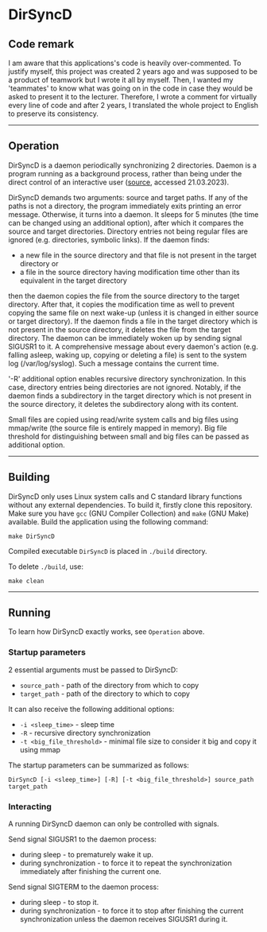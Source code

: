 # DirSyncD

## Code remark
I am aware that this applications's code is heavily over-commented. To justify myself, this project was created 2 years ago and was supposed to be a product of teamwork but I wrote it all by myself. Then, I wanted my 'teammates' to know what was going on in the code in case they would be asked to present it to the lecturer. Therefore, I wrote a comment for virtually every line of code and after 2 years, I translated the whole project to English to preserve its consistency.

---
## Operation
DirSyncD is a daemon periodically synchronizing 2 directories. Daemon is a program running as a background process, rather than being under the direct control of an interactive user ([source](https://en.wikipedia.org/wiki/Daemon_(computing)), accessed 21.03.2023).

DirSyncD demands two arguments: source and target paths. If any of the paths is not a directory, the program immediately exits printing an error message. Otherwise, it turns into a daemon. It sleeps for 5 minutes (the time can be changed using an additional option), after which it compares the source and target directories. Directory entries not being regular files are ignored (e.g. directories, symbolic links). If the daemon finds:
- a new file in the source directory and that file is not present in the target directory or
- a file in the source directory having modification time other than its equivalent in the target directory

then the daemon copies the file from the source directory to the target directory. After that, it copies the modification time as well to prevent copying the same file on next wake-up (unless it is changed in either source or target directory). If the daemon finds a file in the target directory which is not present in the source directory, it deletes the file from the target directory. The daemon can be immediately woken up by sending signal SIGUSR1 to it. A comprehensive message about every daemon's action (e.g. falling asleep, waking up, copying or deleting a file) is sent to the system log (/var/log/syslog). Such a message contains the current time.

'-R' additional option enables recursive directory synchronization. In this case, directory entries being directories are not ignored. Notably, if the daemon finds a subdirectory in the target directory which is not present in the source directory, it deletes the subdirectory along with its content.

Small files are copied using read/write system calls and big files using mmap/write (the source file is entirely mapped in memory). Big file threshold for distinguishing between small and big files can be passed as additional option.

---
## Building
DirSyncD only uses Linux system calls and C standard library functions without any external dependencies. To build it, firstly clone this repository. Make sure you have `gcc` (GNU Compiler Collection) and `make` (GNU Make) available. Build the application using the following command:
```
make DirSyncD
```

Compiled executable `DirSyncD` is placed in `./build` directory.

To delete `./build`, use:
```
make clean
```

---
## Running
To learn how DirSyncD exactly works, see `Operation` above.

### Startup parameters
2 essential arguments must be passed to DirSyncD:
- `source_path` - path of the directory from which to copy
- `target_path` - path of the directory to which to copy

It can also receive the following additional options:
- `-i <sleep_time>` - sleep time
- `-R` - recursive directory synchronization
- `-t <big_file_threshold>` - minimal file size to consider it big and copy it using mmap

The startup parameters can be summarized as follows:
```
DirSyncD [-i <sleep_time>] [-R] [-t <big_file_threshold>] source_path target_path
```

### Interacting
A running DirSyncD daemon can only be controlled with signals.

Send signal SIGUSR1 to the daemon process:
- during sleep - to prematurely wake it up.
- during synchronization - to force it to repeat the synchronization immediately after finishing the current one.

Send signal SIGTERM to the daemon process:
- during sleep - to stop it.
- during synchronization - to force it to stop after finishing the current synchronization unless the daemon receives SIGUSR1 during it.

